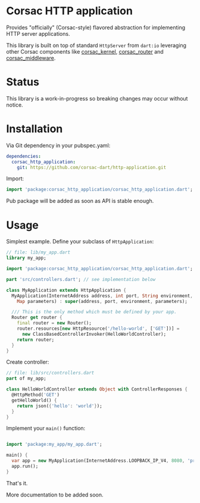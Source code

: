 # Corsac HTTP application

Provides "officially" (Corsac-style) flavored abstraction for implementing
HTTP server applications.

This library is built on top of standard `HttpServer` from `dart:io` leveraging
other Corsac components like
[corsac_kernel](https://github.com/corsac-dart/kernel),
[corsac_router](https://github.com/corsac-dart/router) and
[corsac_middleware](https://github.com/corsac-dart/middleware).

# Status

This library is a work-in-progress so breaking changes may occur without notice.

# Installation

Via Git dependency in your pubspec.yaml:

```yaml
dependencies:
  corsac_http_application:
    git: https://github.com/corsac-dart/http-application.git
```

Import:

```dart
import 'package:corsac_http_application/corsac_http_application.dart';
```

Pub package will be added as soon as API is stable enough.

# Usage

Simplest example. Define your subclass of `HttpApplication`:

```dart
// file: lib/my_app.dart
library my_app;

import 'package:corsac_http_application/corsac_http_application.dart';

part 'src/controllers.dart'; // see implementation below

class MyApplication extends HttpApplication {
  MyApplication(InternetAddress address, int port, String environment,
    Map parameters) : super(address, port, environment, parameters);

  /// This is the only method which must be defined by your app.
  Router get router {
    final router = new Router();
    router.resources[new HttpResource('/hello-world', ['GET'])] =
      new ClassBasedControllerInvoker(HelloWorldController);
    return router;
  }
}
```

Create controller:

```dart
// file: lib/src/controllers.dart
part of my_app;

class HelloWorldController extends Object with ControllerResponses {
  @HttpMethod('GET')
  getHelloWorld() {
    return json({'hello': 'world'});
  }
}
```

Implement your `main()` function:

```dart

import 'package:my_app/my_app.dart';

main() {
  var app = new MyApplication(InternetAddress.LOOPBACK_IP_V4, 8080, 'prod', {});
  app.run();
}
```

That's it.

More documentation to be added soon.
